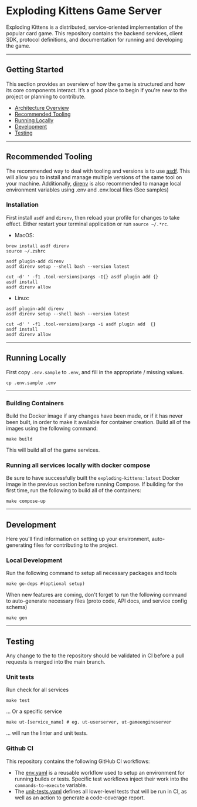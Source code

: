 # Exploding Kittens Game Server

Exploding Kittens is a distributed, service-oriented implementation of the popular card game. This repository contains the backend services, client SDK, protocol definitions, and documentation for running and developing the game.

---
## Getting Started

This section provides an overview of how the game is structured and how its core components interact. It’s a good place to begin if you're new to the project or planning to contribute.

- [Architecture Overview](./docs/architecture_overview.md)
- [Recommended Tooling](#recommended-tooling)
- [Running Locally](#running-locally)
- [Development](#development)
- [Testing](#testing)

---
## Recommended Tooling

The recommended way to deal with tooling and versions is to use [asdf](https://asdf-vm.com/#/). This will allow you to install and manage multiple versions of the same tool on your machine. 
Additionally, [direnv](https://direnv.net/) is also recommended to manage local environment variables using .env and .env.local files (See samples)

### Installation
First install `asdf` and `direnv`, then reload your profile for changes to take effect.
Either restart your terminal application or run `source ~/.*rc`.

* MacOS:
```shell
brew install asdf direnv
source ~/.zshrc

asdf plugin-add direnv
asdf direnv setup --shell bash --version latest

cut -d' ' -f1 .tool-versions|xargs -I{} asdf plugin add {}
asdf install
asdf direnv allow
```

* Linux:
```shell
asdf plugin-add direnv
asdf direnv setup --shell bash --version latest

cut -d' ' -f1 .tool-versions|xargs -i asdf plugin add  {}
asdf install
asdf direnv allow
```

---
## Running Locally
<a name="running-locally"></a>

First copy `.env.sample` to `.env`, and fill in the appropriate / missing values.

```
cp .env.sample .env
```

---
### Building Containers
Build the Docker image if any changes have been made, or if it has never been built, in order to make it available for container creation. Build all of the images using the following command: 

```shell
make build
```

This will build all of the game services.

### Running all services locally with docker compose
Be sure to have successfully built the `exploding-kittens:latest` Docker image in the previous section before running Compose. If building for the first time, run the following to build all of the containers:
```shell
make compose-up
```

---
## Development
Here you'll find information on setting up your environment, auto-generating files for contributing to the project.

### Local Development

Run the following command to setup all necessary packages and tools
```shell
make go-deps #(optional setup)
```

When new features are coming, don't forget to run the following command to auto-generate necessary files (proto code, API docs, and service config schema)
```shell
make gen
```

---
## Testing

Any change to the to the repository should be validated in CI before
a pull requests is merged into the main branch.

### Unit tests

Run check for all services
```shell
make test
```
... Or a specific service
```shell
make ut-[service_name] # eg. ut-userserver, ut-gameengineserver
```
... will run the linter and unit tests.

### Github CI

This repository contains the following GitHub CI workflows:
- The [env.yaml](./.github/workflows/env.yaml) is a reusable workflow used to setup an environment for running builds or tests.  Specific test workflows inject their work into the `commands-to-execute` variable.
- The [unit-tests.yaml](./.github/workflows/unit-tests.yaml) defines all lower-level tests that will be run in CI, as well as an action to generate a code-coverage report.

